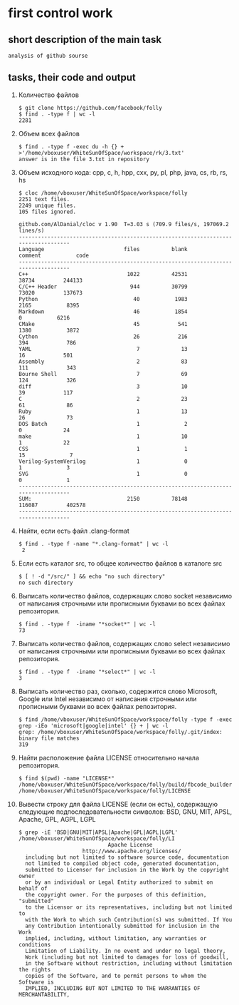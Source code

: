 # first control work

## short description of the main task
 ```shell
 analysis of github sourse
 ```
## tasks, their code and output
1.  Количество файлов
    ```shell
    $ git clone https://github.com/facebook/folly
    $ find . -type f | wc -l
    2281
    ```

2.  Объем всех файлов
    ```shell
    $ find . -type f -exec du -h {} + >'/home/vboxuser/WhiteSunOfSpace/workspace/rk/3.txt'
    answer is in the file 3.txt in repository
    ```

3.  Объем исходного кода: cpp, c, h, hpp, cxx, py, pl, php, java, cs, rb, rs, hs
    ```shell
    $ cloc /home/vboxuser/WhiteSunOfSpace/workspace/folly
    2251 text files.
    2249 unique files.                                          
    105 files ignored.

    github.com/AlDanial/cloc v 1.90  T=3.03 s (709.9 files/s, 197069.2 lines/s)
    -----------------------------------------------------------------------------------
    Language                         files          blank        comment           code
    -----------------------------------------------------------------------------------
    C++                               1022          42531          38734         244133
    C/C++ Header                       944          30799          73020         137673
    Python                              40           1983           2165           8395
    Markdown                            46           1854              0           6216
    CMake                               45            541           1380           3872
    Cython                              26            216            394            786
    YAML                                 7             13             16            501
    Assembly                             2             83            111            343
    Bourne Shell                         7             69            124            326
    diff                                 3             10             39            117
    C                                    2             23             61             86
    Ruby                                 1             13             26             73
    DOS Batch                            1              2              0             24
    make                                 1             10              1             22
    CSS                                  1              1             15              7
    Verilog-SystemVerilog                1              0              1              3
    SVG                                  1              0              0              1
    -----------------------------------------------------------------------------------
    SUM:                              2150          78148         116087         402578
    -----------------------------------------------------------------------------------
    ```

4.  Найти, если есть файл .clang-format
    ```shell
    $ find . -type f -name "*.clang-format" | wc -l
     2
    ```

5.  Если есть каталог src, то общее количество файлов в каталоге src
    ```shell
    $ [ ! -d "/src/" ] && echo "no such directory"
    no such directory
    ```

6.  Выписать количество файлов, содержащих слово socket независимо от написания строчными или прописными буквами во всех файлах репозитория.
    ```shell
    $ find . -type f  -iname "*socket*" | wc -l
    73
    ```

7.  Выписать количество файлов, содержащих слово select независимо от написания строчными или прописными буквами во всех файлах репозитория.
    ```shell
    $ find . -type f  -iname "*select*" | wc -l
    3
    ```

8.  Выписать количество раз, сколько, содержится слово Microsoft, Google или Intel независимо от написания строчными или прописными буквами во всех файлах репозитория.
    ```shell
    $ find /home/vboxuser/WhiteSunOfSpace/workspace/folly -type f -exec grep -iEo 'microsoft|google|intel' {} + | wc -l
    grep: /home/vboxuser/WhiteSunOfSpace/workspace/folly/.git/index: binary file matches
    319
    ```

9.  Найти расположение файла LICENSE относительно начала репозитория.
    ```shell
    $ find $(pwd) -name "LICENSE*"
    /home/vboxuser/WhiteSunOfSpace/workspace/folly/build/fbcode_builder/LICENSE
    /home/vboxuser/WhiteSunOfSpace/workspace/folly/LICENSE
    ```

10. Вывести строку для файла LICENSE (если он есть), содержащую следующие подпоследовательности символов: BSD, GNU, MIT, APSL, Apache, GPL, AGPL, LGPL
    ```shell
    $ grep -iE 'BSD|GNU|MIT|APSL|Apache|GPL|AGPL|LGPL' /home/vboxuser/WhiteSunOfSpace/workspace/folly/LI
                                Apache License
                        http://www.apache.org/licenses/
      including but not limited to software source code, documentation
      not limited to compiled object code, generated documentation,
      submitted to Licensor for inclusion in the Work by the copyright owner
      or by an individual or Legal Entity authorized to submit on behalf of
      the copyright owner. For the purposes of this definition, "submitted"
      to the Licensor or its representatives, including but not limited to
      with the Work to which such Contribution(s) was submitted. If You
      any Contribution intentionally submitted for inclusion in the Work
      implied, including, without limitation, any warranties or conditions
      Limitation of Liability. In no event and under no legal theory,
      Work (including but not limited to damages for loss of goodwill,
      in the Software without restriction, including without limitation the rights
      copies of the Software, and to permit persons to whom the Software is
      IMPLIED, INCLUDING BUT NOT LIMITED TO THE WARRANTIES OF MERCHANTABILITY,
    ```
